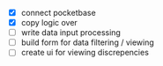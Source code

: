 - [x] connect pocketbase
- [x] copy logic over
- [ ] write data input processing
- [ ] build form for data filtering / viewing
- [ ] create ui for viewing discrepencies
